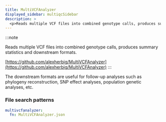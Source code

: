 ```yaml
---
title: MultiVCFAnalyzer
displayed_sidebar: multiqcSidebar
description: >
  <p>Reads multiple VCF files into combined genotype calls, produces summary statistics and downstream formats.</p>
---
```


<!--
~~~~~ DO NOT EDIT ~~~~~
This file is autogenerated from the MultiQC module python docstring.
Do not edit the markdown, it will be overwritten.

File path for the source of this content: multiqc/modules/multivcfanalyzer/multivcfanalyzer.py
~~~~~~~~~~~~~~~~~~~~~~~
-->

:::note

<p>Reads multiple VCF files into combined genotype calls, produces summary statistics and downstream formats.</p>

[https://github.com/alexherbig/MultiVCFAnalyzer](https://github.com/alexherbig/MultiVCFAnalyzer)
:::

The downstream formats are useful for follow-up analyses such as phylogeny reconstruction, SNP effect analyses, population genetic analyses, etc.

### File search patterns

```yaml
multivcfanalyzer:
  fn: MultiVCFAnalyzer.json
```
